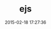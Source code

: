 ---
layout: post
title:  "ejs"
repo:   "sstephenson/ruby-ejs"
date:   2015-02-18 17:27:36
gemurl: https://github.com/sstephenson/ruby-ejs/
---